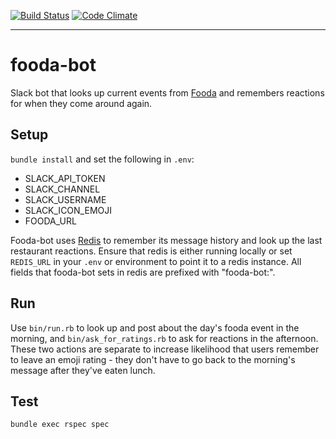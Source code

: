 [![Build Status](https://travis-ci.org/dpca/slack-fooda-bot.svg?branch=master)](https://travis-ci.org/dpca/slack-fooda-bot)
[![Code Climate](https://codeclimate.com/github/dpca/slack-fooda-bot/badges/gpa.svg)](https://codeclimate.com/github/dpca/slack-fooda-bot)

* * *

# fooda-bot

Slack bot that looks up current events from [Fooda](https://www.fooda.com/) and
remembers reactions for when they come around again.

## Setup

`bundle install` and set the following in `.env`:

* SLACK_API_TOKEN
* SLACK_CHANNEL
* SLACK_USERNAME
* SLACK_ICON_EMOJI
* FOODA_URL

Fooda-bot uses [Redis](http://redis.io/) to remember its message history and
look up the last restaurant reactions. Ensure that redis is either running
locally or set `REDIS_URL` in your `.env` or environment to point it to a redis
instance. All fields that fooda-bot sets in redis are prefixed with
"fooda-bot:".

## Run

Use `bin/run.rb` to look up and post about the day's fooda event in the
morning, and `bin/ask_for_ratings.rb` to ask for reactions in the afternoon.
These two actions are separate to increase likelihood that users remember to
leave an emoji rating - they don't have to go back to the morning's message
after they've eaten lunch.

## Test

```
bundle exec rspec spec
```
